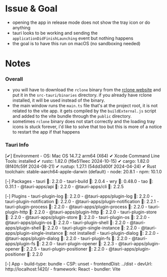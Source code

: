 # Issue & Goal
- opening the app in release mode does not show the tray icon or do anything
- tauri looks to be working and sending the `applicationDidFinishLaunching` event but nothing happens
- the goal is to have this run on macOS (no sandboxing needed)


# Notes
### Overall
- you will have to download the `rclone` binary from the [rclone website](https://rclone.org/downloads/) and put it in the `src-tauri/binaries` directory. if you already have rclone installed, it will be used instead of the binary.
- the main window runs the `main.ts` file that's at the project root, it is not related to the vite app. it gets compiled by the `buildExternal.js` script and added to the vite bundle through the `public` directory.
- sometimes `rclone` binary does not start correctly and the loading tray icons is stuck forever, i'd like to solve that too but this is more of a notice to restart the app if that happens

### Tauri Info
[✔] Environment
    - OS: Mac OS 14.7.2 arm64 (X64)
    ✔ Xcode Command Line Tools: installed
    ✔ rustc: 1.82.0 (f6e511eec 2024-10-15)
    ✔ cargo: 1.82.0 (8f40fc59f 2024-08-21)
    ✔ rustup: 1.27.1 (54dd3d00f 2024-04-24)
    ✔ Rust toolchain: stable-aarch64-apple-darwin (default)
    - node: 20.8.1
    - npm: 10.1.0

[-] Packages
    - tauri 🦀: 2.2.0
    - tauri-build 🦀: 2.0.4
    - wry 🦀: 0.48.0
    - tao 🦀: 0.31.1
    - @tauri-apps/api : 2.2.0
    - @tauri-apps/cli : 2.2.5

[-] Plugins
    - tauri-plugin-log 🦀: 2.2.0
    - @tauri-apps/plugin-log : 2.2.0
    - tauri-plugin-notification 🦀: 2.2.0
    - @tauri-apps/plugin-notification : 2.2.1
    - tauri-plugin-process 🦀: 2.2.0
    - @tauri-apps/plugin-process : 2.2.0
    - tauri-plugin-http 🦀: 2.2.0
    - @tauri-apps/plugin-http : 2.2.0
    - tauri-plugin-store 🦀: 2.2.0
    - @tauri-apps/plugin-store : 2.2.0
    - tauri-plugin-os 🦀: 2.2.0
    - @tauri-apps/plugin-os : 2.2.0
    - tauri-plugin-shell 🦀: 2.2.0
    - @tauri-apps/plugin-shell : 2.2.0
    - tauri-plugin-single-instance 🦀: 2.2.0
    - @tauri-apps/plugin-single-instance : not installed!
    - tauri-plugin-dialog 🦀: 2.2.0
    - @tauri-apps/plugin-dialog : 2.2.0
    - tauri-plugin-fs 🦀: 2.2.0
    - @tauri-apps/plugin-fs : 2.2.0
    - tauri-plugin-opener 🦀: 2.2.3
    - @tauri-apps/plugin-opener : 2.2.5
    - tauri-plugin-positioner 🦀: 2.2.0
    - @tauri-apps/plugin-positioner : 2.2.0

[-] App
    - build-type: bundle
    - CSP: unset
    - frontendDist: ../dist
    - devUrl: http://localhost:1420/
    - framework: React
    - bundler: Vite